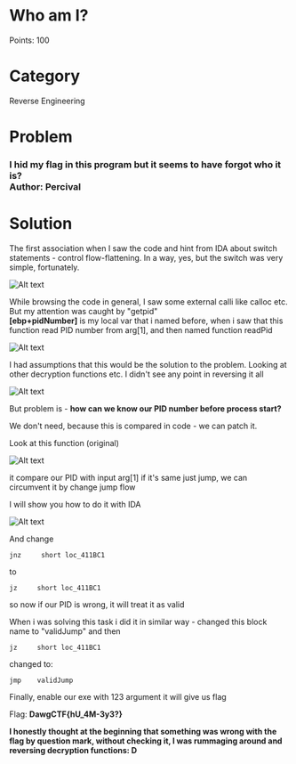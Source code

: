<h1>Who am I?</h1>
Points: 100

<h1>Category</h1>
Reverse Engineering

<h1>Problem</h1>
<h3>I hid my flag in this program but it seems to have forgot who it is?<br/>
 Author: Percival</h3>

<h1>Solution</h1>

The first association when I saw the code and hint from IDA about switch statements - control flow-flattening.
In a way, yes, but the switch was very simple, fortunately. <br/>

![Alt text](https://i.imgur.com/IzrTSRT.png "Title")


While browsing the code in general, I saw some external calli like calloc etc. But my attention was caught by "getpid" <br/>
<b>[ebp+pidNumber]</b> is my local var that i named before, when i saw that this function read PID number from arg[1], and then named function readPid

![Alt text](https://i.imgur.com/VqQ5d2q.png "Title")

I had assumptions that this would be the solution to the problem. Looking at other decryption functions etc. I didn't see any point in reversing it all

![Alt text](https://i.imgur.com/ae13yxi.png "Title") <br />

But problem is - <b>how can we know our PID number before process start?</b><br/>

We don't need, because this is compared in code - we can patch it. <br />

Look at this function (original)

![Alt text](https://i.imgur.com/tPczu9N.png "Title")

it compare our PID with input arg[1] if it's same just jump, we can circumvent it by change jump flow <br />

I will show you how to do it with IDA

![Alt text](https://i.imgur.com/W9IzzLh.png "Title")

And change
```assembly
jnz     short loc_411BC1
```
to

```assembly
jz     short loc_411BC1
```

so now if our PID is wrong, it will treat it as valid <br/>

When i was solving this task i did it in similar way - changed this block name to "validJump" and then

```assembly
jz     short loc_411BC1
```

changed to:

```assembly
jmp	   validJump
```

Finally, enable our exe with 123 argument it will give us flag<br/>

Flag: <b>DawgCTF{hU_4M-3y3?}</b>

**I honestly thought at the beginning that something was wrong with the flag by question mark, without checking it, I was rummaging around and reversing decryption functions: D**


